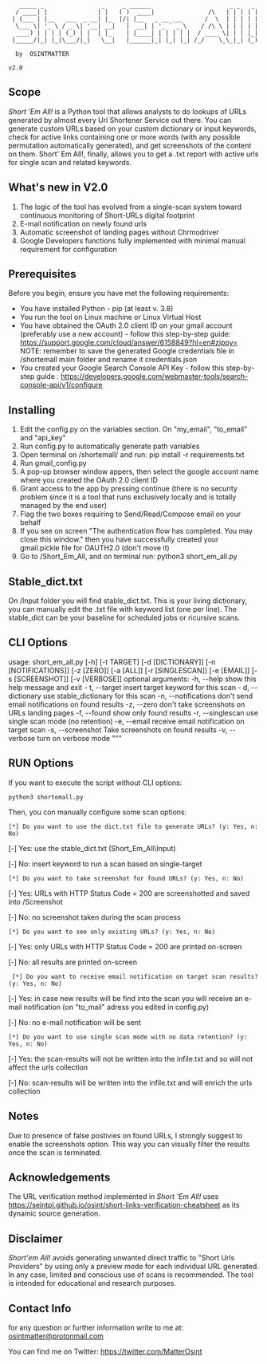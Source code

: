 ```
   _____ _                _     _ ______                      _ _   _ 
  / ____| |              | |   ( )  ____|               /\   | | | | |
 | (___ | |__   ___  _ __| |_  |/| |__   _ __ ___      /  \  | | | | |
  \___ \| '_ \ / _ \| '__| __|   |  __| | '_ ` _ \    / /\ \ | | | | |
  ____) | | | | (_) | |  | |_    | |____| | | | | |  / ____ \| | | |_|
 |_____/|_| |_|\___/|_|   \__|   |______|_| |_| |_| /_/    \_\_|_| (_)
                                                                    
  by  OSINTMATTER                                                      
                                                                     v2.0
```
## Scope
*Short 'Em All!* is a Python tool that allows analysts to do lookups of URLs generated by almost every Url Shortener Service out there.
You can generate custom URLs based on your custom dictionary or input keywords, check for active links containing one or more words (with any possible permutation automatically generated), and get screenshots of the content on them.
Short' Em All!, finally, allows you to get a .txt report with active urls for single scan and related keywords.

## What's new in V2.0

1. The logic of the tool has evolved from a single-scan system toward continuous monitoring of Short-URLs digital footprint 
2. E-mail notification on newly found urls 
3. Automatic screenshot of landing pages without Chrmodriver 
4. Google Developers functions fully implemented with minimal manual requirement for configuration 

## Prerequisites
Before you begin, ensure you have met the following requirements:

* You have installed Python - pip (at least v. 3.8) 
* You run the tool on Linux machine or Linux Virtual Host 
* You have obtained the OAuth 2.0 client ID on your gmail account (preferably use a new account) - follow this step-by-step guide: https://support.google.com/cloud/answer/6158849?hl=en#zippy= 
NOTE: remember to save the generated Google credentials file in /shortemall main folder and rename it credentials.json 
* You created your Google Search Console API Key - follow this step-by-step guide : https://developers.google.com/webmaster-tools/search-console-api/v1/configure


## Installing
1. Edit the config.py on the variables section. On "my_email", "to_email" and "api_key"
2. Run config.py to automatically generate path variables
3. Open terminal on /shortemall/ and run: pip install -r requirements.txt
4. Run gmail_config.py
5. A pop-up browser window appers, then select the google account name where you created the OAuth 2.0 client ID 
6. Grant access to the app by pressing continue (there is no security problem since it is a tool that runs exclusively locally and is totally managed by the end user)
7. Flag the two boxes requiring to Send/Read/Compose email on your behalf
8. If you see on screen "The authentication flow has completed. You may close this window." then you have successfully created your gmail.pickle file for OAUTH2.0 (don't move it)
9. Go to /Short\_Em\_All, and on terminal run: python3 short\_em\_all.py

## Stable_dict.txt
On /Input folder you will find stable_dict.txt. This is your living dictionary, you can manually edit the .txt file with keyword list (one per line). The stable_dict can be your baseline for scheduled jobs or ricursive scans. 

## CLI Options

usage: short_em_all.py [-h] [-t TARGET] [-d [DICTIONARY]] [-n [NOTIFICATIONS]] [-z [ZERO]] [-a [ALL]] [-r [SINGLESCAN]] [-e [EMAIL]] [-s [SCREENSHOT]] [-v [VERBOSE]]
optional arguments: 
	-h, --help
	show this help message and exit
	- t, --target
	insert target keyword for this scan
	- d, --dictionary
	use stable_dictionary for this scan
	-n, --notifications
	don't send email notifications on found results
	-z, --zero
	don't take screenshots on URLs landing pages
	-f, --found
	show only found results
	-r, --singlescan
	use single scan mode (no retention)
	-e, --email
	receive email notification on target scan
	-s, --screenshot
	Take screenshots on found results
	-v, --verbose
	turn on verbose mode
    """
## RUN Options

If you want to execute the script without CLI options:

```
python3 shortemall.py 
```

Then, you con manually configure some scan options: 

```
[*] Do you want to use the dict.txt file to generate URLs? (y: Yes, n: No)
```

  [-] Yes: use the stable\_dict.txt (Short\_Em\_All\Input)
  
  [-] No: insert keyword to run a scan based on single-target
		
```
[*] Do you want to take screenshot for found URLs? (y: Yes, n: No)
```

  [-] Yes: URLs with HTTP Status Code = 200 are screenshotted and saved into /Screenshot
  
  [-] No: no screenshot taken during the scan process
		
```
[*] Do you want to see only existing URLs? (y: Yes, n: No)
```

  [-] Yes: only URLs with HTTP Status Code = 200 are printed on-screen
  
  [-] No: all results are printed on-screen
  
```
 [*] Do you want to receive email notification on target scan results? (y: Yes, n: No)
```
  [-] Yes: in case new results will be find into the scan you will receive an e-mail notification (on "to_mail" adress you edited in config.py) 
  
  [-] No: no e-mail notification will be sent 

```
[*] Do you want to use single scan mode with no data retention? (y: Yes, n: No)
```
  [-] Yes: the scan-results will not be written into the infile.txt and so will not affect the urls collection 
  
  [-] No: scan-results will be written into the infile.txt and will enrich the urls collection 
  

## Notes
Due to presence of false postivies on found URLs, I strongly suggest to enable the screenshots option. This way you can visually filter the results once the scan is terminated. 

## Acknowledgements

The URL verification method implemented in *Short 'Em All!* uses https://seintpl.github.io/osint/short-links-verification-cheatsheet as its dynamic source generation. 

## Disclaimer 

*Short'em All!* avoids generating unwanted direct traffic to "Short Urls Providers" by using only a preview mode for each individual URL generated. In any case, limited and conscious use of scans is recommended.
The tool is intended for educational and research purposes. 

## Contact Info

for any question or further information write to me at: osintmatter@protonmail.com

You can find me on Twitter: https://twitter.com/MatterOsint 

